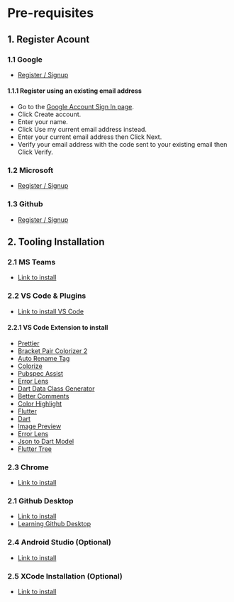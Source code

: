 # Pre-requisites
## 1. Register Acount
### 1.1 Google
* [Register / Signup](https://accounts.google.com/signup/v2/webcreateaccount?flowName=GlifWebSignIn&flowEntry=SignUp)
#### 1.1.1 Register using an existing email address
* Go to the [Google Account Sign In page](https://accounts.google.com/signin).
* Click Create account.
* Enter your name.
* Click Use my current email address instead.
* Enter your current email address then Click Next.
* Verify your email address with the code sent to your existing email then Click Verify.
### 1.2 Microsoft
* [Register / Signup](https://signup.live.com/signup?id=74335&contextid=B8DE883F35E04F95&opid=3ABF61BC9591FFF3&bk=1669882100&sru=https://login.live.com/login.srf%3fid%3d74335%26id%3d74335%26contextid%3dB8DE883F35E04F95%26opid%3d3ABF61BC9591FFF3%26mkt%3dTH-TH%26lc%3d1054%26bk%3d1669882100%26uaid%3d2e0772993fd24d9f992e261d8d18c457&uiflavor=web&lic=1&mkt=TH-TH&lc=1054&uaid=2e0772993fd24d9f992e261d8d18c457)
### 1.3 Github
* [Register / Signup](https://github.com/signup?ref_cta=Sign+up&ref_loc=header+logged+out&ref_page=%2F&source=header-home)
## 2. Tooling Installation
### 2.1 MS Teams
* [Link to install](https://www.microsoft.com/en-ww/microsoft-teams/download-app)
### 2.2 VS Code & Plugins
* [Link to install VS Code](https://code.visualstudio.com/download)
#### 2.2.1 VS Code Extension to install 
* [Prettier](https://x-team.com/blog/best-vscode-extensions/#prettier)
* [Bracket Pair Colorizer 2](https://marketplace.visualstudio.com/items?itemName=CoenraadS.bracket-pair-colorizer-2)
* [Auto Rename Tag](https://x-team.com/blog/best-vscode-extensions/#auto-rename-tag)
* [Colorize](https://x-team.com/blog/best-vscode-extensions/#colorize)
* [Pubspec Assist](https://www.syncfusion.com/blogs/post/10-best-visual-studio-code-extensions-for-flutter-development.aspx#pubspec-assist)
* [Error Lens](https://marketplace.visualstudio.com/items?itemName=usernamehw.errorlens)
* [Dart Data Class Generator](https://marketplace.visualstudio.com/items?itemName=BendixMa.dart-data-class-generator)
* [Better Comments](https://marketplace.visualstudio.com/items?itemName=aaron-bond.better-comments)
* [Color Highlight](https://marketplace.visualstudio.com/items?itemName=naumovs.color-highlight)
* [Flutter](https://marketplace.visualstudio.com/items?itemName=Dart-Code.flutter) 
* [Dart](https://marketplace.visualstudio.com/items?itemName=Dart-Code.dart-code)
* [Image Preview](https://marketplace.visualstudio.com/items?itemName=Nash.awesome-flutter-snippets)
* [Error Lens](https://marketplace.visualstudio.com/items?itemName=usernamehw.errorlens)
* [Json to Dart Model](https://marketplace.visualstudio.com/items?itemName=hirantha.json-to-dart&ssr=false#overview)
* [Flutter Tree](https://marketplace.visualstudio.com/items?itemName=marcelovelasquez.flutter-tree)
### 2.3 Chrome
* [Link to install](https://www.google.com/chrome/?brand=CHBD&brand=CHBD&gclid=Cj0KCQiAvqGcBhCJARIsAFQ5ke5oMqeIHiYn4YEuDruMuhk1xAOQYmthdlKrfMyh-_NAVF7PDrCf2GEaAkdCEALw_wcB&gclsrc=aw.ds)
### 2.1 Github Desktop
* [Link to install](https://desktop.github.com/)
* [Learning Github Desktop](https://www.youtube.com/watch?v=fIAkdihd6Fg)
### 2.4 Android Studio (Optional)
* [Link to install](https://developer.android.com/studio?gclid=Cj0KCQiAvqGcBhCJARIsAFQ5ke55LAAeXOqp8KpmmIo5qKWGSi--mI9iTI0ZsyxGDDOp10go0UGDN7oaAjLFEALw_wcB&gclsrc=aw.ds)
### 2.5 XCode Installation (Optional)
* [Link to install](https://apps.apple.com/us/app/xcode/id497799835?mt=12)

